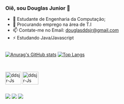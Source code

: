 ### Oiê, sou Douglas Junior 👋

- 🌱 Estudante de Engenharia da Computação;
- 👯 Procurando emprego na área de T.I
- 📫 Contate-me no Email: douglasddsjr@gmail.com
- ⚡ Estudando Java/Javascript 

##

[![Anurag's GitHub stats](https://github-readme-stats.vercel.app/api?username=ddsjr&show_icons=true&theme=tokyonight&hide=prs&count_private=true)](https://github.com/anuraghazra/github-readme-stats)    [![Top Langs](https://github-readme-stats.vercel.app/api/top-langs/?username=ddsjr&theme=tokyonight&layout=compact)](https://github.com/anuraghazra/github-readme-stats)

##

<div style="display: inline_block"><br>
  <img align="center" alt="ddsjr-Js" height="40" width=50" <img src="https://cdn.jsdelivr.net/gh/devicons/devicon/icons/javascript/javascript-original.svg" />
  <img align="center" alt="ddsjr-Js" height="40" width="50" <img src="https://cdn.jsdelivr.net/gh/devicons/devicon/icons/java/java-plain-wordmark.svg" />
  
  ##
  
  <div>
  <a href="https://www.instagram.com/ddsjrr/" target="_blank"><img src="https://img.shields.io/badge/-Instagram-%23E4405F?style=for-the-badge&logo=instagram&logoColor=white" target="_blank"></a>
  <a href = "mailto:douglasddsjr@gmail.com"><img src="https://img.shields.io/badge/-Gmail-%23333?style=for-the-badge&logo=gmail&logoColor=white" target="_blank"></a>
  <a href="https://www.linkedin.com/in/douglas-junior-6107441ab" target="_blank"><img src="https://img.shields.io/badge/-LinkedIn-%230077B5?style=for-the-badge&logo=linkedin&logoColor=white" target="_blank"></a> 
  </div> 
          
